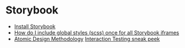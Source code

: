 # Storybook

- [Install Storybook](https://storybook.js.org/docs/react/get-started/install)
- [How do I include global styles (scss) once for all Storybook iframes](https://github.com/storybookjs/storybook/issues/6364)
- [Atomic Design Methodology](https://atomicdesign.bradfrost.com/chapter-2/)
[Interaction Testing sneak peek](https://storybook.js.org/blog/interaction-testing-sneak-peek/)
